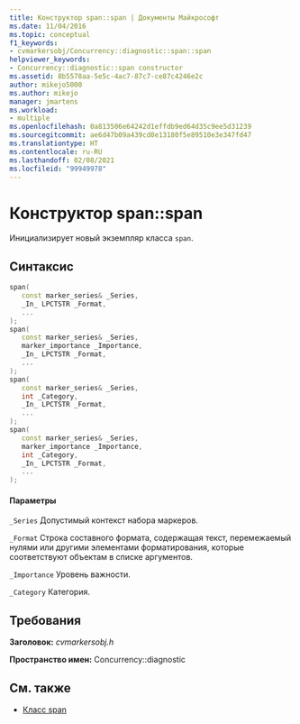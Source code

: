 ```yaml
---
title: Конструктор span::span | Документы Майкрософт
ms.date: 11/04/2016
ms.topic: conceptual
f1_keywords:
- cvmarkersobj/Concurrency::diagnostic::span::span
helpviewer_keywords:
- Concurrency::diagnostic::span constructor
ms.assetid: 8b5578aa-5e5c-4ac7-87c7-ce87c4246e2c
author: mikejo5000
ms.author: mikejo
manager: jmartens
ms.workload:
- multiple
ms.openlocfilehash: 0a813506e64242d1effdb9ed64d35c9ee5d31239
ms.sourcegitcommit: ae6d47b09a439cd0e13180f5e89510e3e347fd47
ms.translationtype: HT
ms.contentlocale: ru-RU
ms.lasthandoff: 02/08/2021
ms.locfileid: "99949978"
---
```

# <a name="spanspan-constructor"></a>Конструктор span::span

Инициализирует новый экземпляр класса `span`.

## <a name="syntax"></a>Синтаксис

```cpp
span(
   const marker_series& _Series,
   _In_ LPCTSTR _Format,
   ...
);
span(
   const marker_series& _Series,
   marker_importance _Importance,
   _In_ LPCTSTR _Format,
   ...
);
span(
   const marker_series& _Series,
   int _Category,
   _In_ LPCTSTR _Format,
   ...
);
span(
   const marker_series& _Series,
   marker_importance _Importance,
   int _Category,
   _In_ LPCTSTR _Format,
   ...
);
```

#### <a name="parameters"></a>Параметры

`_Series` Допустимый контекст набора маркеров.

`_Format` Строка составного формата, содержащая текст, перемежаемый нулями или другими элементами форматирования, которые соответствуют объектам в списке аргументов.

`_Importance` Уровень важности.

`_Category` Категория.

## <a name="requirements"></a>Требования

**Заголовок:** *cvmarkersobj.h*

**Пространство имен:** Concurrency::diagnostic

## <a name="see-also"></a>См. также

- [Класс span](../profiling/span-class.md)